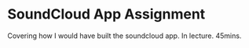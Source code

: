 # SoundCloud App Assignment

Covering how I would have built the soundcloud app. In lecture. 45mins.
